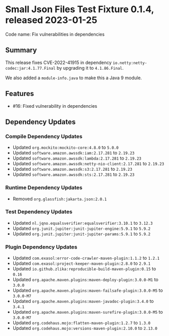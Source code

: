 # Small Json Files Test Fixture 0.1.4, released 2023-01-25

Code name: Fix vulnerabilities in dependencies

## Summary

This release fixes CVE-2022-41915 in dependency `io.netty:netty-codec:jar:4.1.77.Final` by upgrading it to `4.1.86.Final`.

We also added a `module-info.java` to make this a Java 9 module.

## Features

* #16: Fixed vulnerability in dependencies

## Dependency Updates

### Compile Dependency Updates

* Updated `org.mockito:mockito-core:4.8.0` to `5.0.0`
* Updated `software.amazon.awssdk:iam:2.17.281` to `2.19.23`
* Updated `software.amazon.awssdk:lambda:2.17.281` to `2.19.23`
* Updated `software.amazon.awssdk:netty-nio-client:2.17.281` to `2.19.23`
* Updated `software.amazon.awssdk:s3:2.17.281` to `2.19.23`
* Updated `software.amazon.awssdk:sts:2.17.281` to `2.19.23`

### Runtime Dependency Updates

* Removed `org.glassfish:jakarta.json:2.0.1`

### Test Dependency Updates

* Updated `nl.jqno.equalsverifier:equalsverifier:3.10.1` to `3.12.3`
* Updated `org.junit.jupiter:junit-jupiter-engine:5.9.1` to `5.9.2`
* Updated `org.junit.jupiter:junit-jupiter-params:5.9.1` to `5.9.2`

### Plugin Dependency Updates

* Updated `com.exasol:error-code-crawler-maven-plugin:1.1.2` to `1.2.1`
* Updated `com.exasol:project-keeper-maven-plugin:2.8.0` to `2.9.1`
* Updated `io.github.zlika:reproducible-build-maven-plugin:0.15` to `0.16`
* Updated `org.apache.maven.plugins:maven-deploy-plugin:3.0.0-M1` to `3.0.0`
* Updated `org.apache.maven.plugins:maven-failsafe-plugin:3.0.0-M5` to `3.0.0-M7`
* Updated `org.apache.maven.plugins:maven-javadoc-plugin:3.4.0` to `3.4.1`
* Updated `org.apache.maven.plugins:maven-surefire-plugin:3.0.0-M5` to `3.0.0-M7`
* Updated `org.codehaus.mojo:flatten-maven-plugin:1.2.7` to `1.3.0`
* Updated `org.codehaus.mojo:versions-maven-plugin:2.10.0` to `2.13.0`
